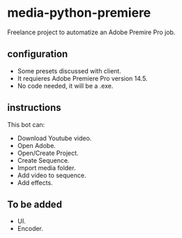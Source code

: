 # media-python-premiere


Freelance project to automatize an Adobe Premire Pro job.


## configuration
- Some presets discussed with client.
- It requieres Adobe Premiere Pro version 14.5.
- No code needed, it will be a .exe.

## instructions
This bot can:
- Download Youtube video.
- Open Adobe.
- Open/Create Project.
- Create Sequence.
- Import media folder.
- Add video to sequence.
- Add effects.


## To be added
- UI.
- Encoder.
